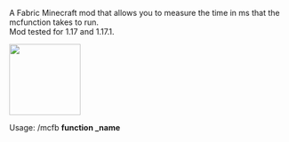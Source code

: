 A Fabric Minecraft mod that allows you to measure the time in ms that the mcfunction takes to run.<br>
Mod tested for 1.17 and 1.17.1.

<a href="https://github.com/krypciak/MCFunction-Benchmark/blob/fd393a578bf1538e171a368b56c255f3b8a3d991/logo.png"><img src="https://github.com/krypciak/MCFunction-Benchmark/blob/fd393a578bf1538e171a368b56c255f3b8a3d991/logo.png" width="128" height="128"/></a>

Usage:
/mcfb **function _name**
